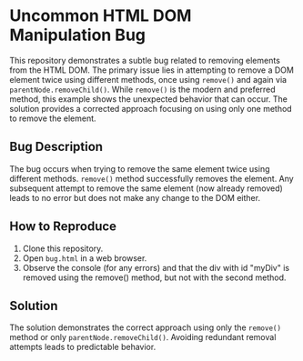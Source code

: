 # Uncommon HTML DOM Manipulation Bug

This repository demonstrates a subtle bug related to removing elements from the HTML DOM.  The primary issue lies in attempting to remove a DOM element twice using different methods, once using `remove()` and again via `parentNode.removeChild()`. While `remove()` is the modern and preferred method, this example shows the unexpected behavior that can occur.  The solution provides a corrected approach focusing on using only one method to remove the element.

## Bug Description
The bug occurs when trying to remove the same element twice using different methods. `remove()` method successfully removes the element. Any subsequent attempt to remove the same element (now already removed) leads to no error but does not make any change to the DOM either. 

## How to Reproduce
1. Clone this repository.
2. Open `bug.html` in a web browser.
3. Observe the console (for any errors) and that the div with id "myDiv" is removed using the remove() method, but not with the second method. 

## Solution
The solution demonstrates the correct approach using only the `remove()` method or only `parentNode.removeChild()`. Avoiding redundant removal attempts leads to predictable behavior.